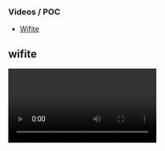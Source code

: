 ### Videos / POC

- [Wifite]()


## wifite 

![wifite](https://github.com/aruncs31s/ethical-hacking/blob/main/video/simplescreenrecorder-2023-01-14_21.43.57.mp4)
